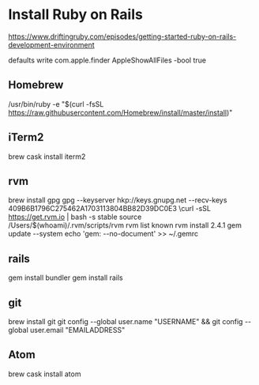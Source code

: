# Install Ruby on Rails
https://www.driftingruby.com/episodes/getting-started-ruby-on-rails-development-environment

defaults write com.apple.finder AppleShowAllFiles -bool true

## Homebrew

/usr/bin/ruby -e "$(curl -fsSL https://raw.githubusercontent.com/Homebrew/install/master/install)"

## iTerm2

brew cask install iterm2

## rvm

brew install gpg
gpg --keyserver hkp://keys.gnupg.net --recv-keys 409B6B1796C275462A1703113804BB82D39DC0E3
\curl -sSL https://get.rvm.io | bash -s stable
source /Users/$(whoami)/.rvm/scripts/rvm
rvm list known
rvm install 2.4.1
gem update --system
echo 'gem: --no-document' >> ~/.gemrc


## rails
gem install bundler
gem install rails

## git
brew install git
git config --global user.name "USERNAME" && git config --global user.email "EMAILADDRESS"

## Atom
brew cask install atom

